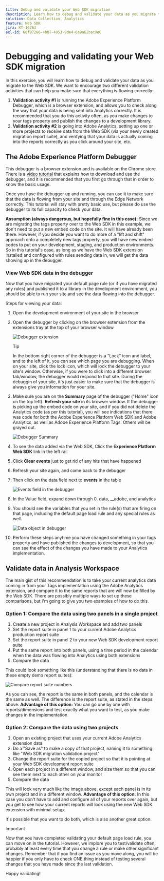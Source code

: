 ```yaml
---
title: Debug and validate your Web SDK migration
description: Learn how to debug and validate your data as you migrate to the Web SDK
solution: Data Collection, Analytics
feature: Web SDK
jira: KT-16763
exl-id: 68f87266-4b87-4953-8de4-6a9a62bac9e6
---
```

# Debugging and validating your Web SDK migration

In this exercise, you will learn how to debug and validate your data as you migrate to the Web SDK. We want to encourage two different validation activities that can help you make sure that everything is flowing correctly:

1. **Validation activity #1** is running the Adobe Experience Platform Debugger, which is a browser extension, and allows you to check along the way that your data is being sent into Analytics correctly. It is recommended that you do this activity often, as you make changes to your tags property and publish the changes to a development library.
1. **Validation activity #2** is going into Adobe Analytics, setting up one or more projects to receive data from the Web SDK (via your newly created migration report suite), and verifying that your data is actually coming into the reports correctly as you click around your site, etc.

## The Adobe Experience Platform Debugger

This debugger is a browser extension and is available on the Chrome store. There is a [video tutorial](https://experienceleague.adobe.com/en/docs/platform-learn/data-collection/debugger/overview) that explains how to download and use the debugger, and it is recommended that you first go through that in order to know the basic usage.

Once you have the debugger up and running, you can use it to make sure that the data is flowing from your site and through the Edge Network correctly. This tutorial will stay with pretty basic use, but please do use the debugger to its full capacity to check your data.

**Assumption (always dangerous, but hopefully fine in this case):** Since we are migrating the  tags property over to the Web SDK in this example, we don't need to put a new embed code on the site. It will have already been there. However, if you decide you want to do more of a "lift and shift" approach onto a completely new tags property, you will have new embed codes to put on your development, staging, and production environments. So in this tutorial's case, as long as we have the Web SDK extension installed and configured with rules sending data in, we will get the data showing up in the debugger. 

### View Web SDK data in the debugger

Now that you have migrated your default page rule (or if you have migrated any rules) and published it to a library in the development environment, you should be able to run your site and see the data flowing into the debugger.

Steps for viewing your data:

1. Open the development environment of your site in the browser
1. Open the debugger by clicking on the browser extension from the extensions tray at the top of your browser window

    ![Debugger extension](assets/debugger-extension.jpg)

    >[!TIP]
    >
    >In the bottom right corner of the debugger is a "Lock" icon and label, and to the left of it, you can see which page you are debugging. When on your site, click the lock icon, which will lock the debugger to your site's window. Otherwise, if you were to click into a different browser tab/window, the debugger would respond to that site. During the debuggin of your site, it's just easier to make sure that the debugger is always give you information for your site.

1. Make sure you are on the **Summary** page of the debugger ("Home" icon on the top left). **Refresh your site** in its browser window. If the debugger is picking up the embed code on your site, and if you did not delete the Analytics code (as per this tutorial), you will see indications that there was code for both the Adobe Experience Platform Web SDK and Adobe Analytics, as well as Adobe Experience Platform Tags. Others will be grayed out.

    ![Debugger Summary](assets/debugger-summary.jpg)

1. To see the data added via the Web SDK, Click the **Experience Platform Web SDK** link in the left rail
1. Click **Clear events** just to get rid of any hits that have happened 
1. Refresh your site again, and come back to the debugger
1. Then click on the data field next to **events** in the table

    ![Events field in the debugger](assets/events-field-in-debugger.jpg)

1. In the Value field, expand down through 0, data, __adobe, and analytics
1. You should see the variables that you set in the rule(s) that are firing on that page, including the default page load rule and any special rules as well.

    ![Data object in debugger](assets/data-object-in-debugger.jpg)

1. Perform these steps anytime you have changed something in your tags property and have published the changes to development, so that you can see the effect of the changes you have made to your Analytics implementation.

## Validate data in Analysis Workspace

The main gist of this recommendation is to take your current analytics data coming in from your Tags implementation using the Adobe Analytics extension, and compare it to the same reports that are will now be filled by the Web SDK. 
There are possibly multiple ways to set up these comparisons, but I'm going to give you two examples of how to do this.

### Option 1: Compare the data using two panels in a single project

1. Create a new project in Analysis Workspace and add two panels
1. Set the report suite in panel 1 to your current Adobe Analytics production report suite
1. Set the report suite in panel 2 to your new Web SDK development report suite
1. Put the same report into both panels, using a time period in the calendar when the data was flowing into Analytics using both extensions
1. Compare the data

This could look something like this (understanding that there is no data in these empty demo report suites):

![Compare report suite numbers](assets/compare-report-suite-numbers-panels.jpg)

As you can see, the report is the same in both panels, and the calendar is the same as well. The difference is the report suite, as stated in the steps above. 
**Advantage of this option:** You can go one by one with reports/dimensions and test exactly what you want to test, as you make changes in the implementation.

### Option 2: Compare the data using two projects

1. Open an existing project that uses your current Adobe Analytics extension data
1. Do a "Save as" to make a copy of that project, naming it to something like "Web SDK migration validation project"
1. Change the report suite for the copied project so that it is pointing at your Web SDK development report suite
1. Open each project in a different window, and size them so that you can see them next to each  other on your monitor
1. Compare the data

This will look very much like the image above, except each panel is in its own project and in a different window.
**Advantage of this option:** In this case you don't have to add and configure all of your reports over again, but you get to see how your current reports will look using the new Web SDK extension with minimal setup.

It's possible that you want to do both, which is also another great option.

>[!IMPORTANT]
>
>Now that you have completed validating your default page load rule, you can move on in the tutorial. However, we implore you to test/validate often, probably at least every time that you change a rule or make other significant changes. Remember that if you find an issue as you move along, you will be happier if you only have to check ONE thing instead of testing several changes that you have made since the last validation. 

Happy validating!

